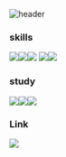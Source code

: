 ![header](https://capsule-render.vercel.app/api?type=waving&color=timeAuto&height=200&section=header&fontSize=50&text=Live%20Positive)


### skills
<img src="https://img.shields.io/badge/Java-3178C6?style=flat&logo=Java&logoColor=white"/><img src="https://img.shields.io/badge/Android-3DDC84?style=flat&logo=Android&logoColor=white"/><img src="https://img.shields.io/badge/JavaScript-F7DF1E?style=flat&logo=JavaScript&logoColor=white"/>
 <img src="https://img.shields.io/badge/Linux-FCC624?style=flat&logo=Linux&logoColor=white"/><img src="https://img.shields.io/badge/Notion-000000?style=flat&logo=Notion&logoColor=white"/> 
 
 

### study

 <img src="https://img.shields.io/badge/Android-3DDC84?style=flat&logo=Android&logoColor=white"/><img src="https://img.shields.io/badge/JavaScript-F7DF1E?style=flat&logo=JavaScript&logoColor=white"/><img src="https://img.shields.io/badge/Linux-FCC624?style=flat&logo=Linux&logoColor=white"/>  
 
 
 
### Link

 <img src="https://img.shields.io/badge/Notion-000000?style=flat&logo=Notion&logoColor=white"/> 

